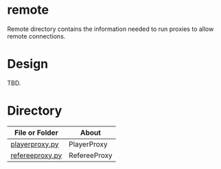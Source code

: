 # remote

Remote directory contains the information needed to run proxies to allow 
remote connections.

# Design

TBD.

# Directory 
| File or Folder | About |
| ---            | ---   |
| [playerproxy.py](./playerproxy.py) | PlayerProxy |
| [refereeproxy.py](./refereeproxy.py) | RefereeProxy |